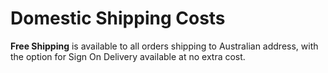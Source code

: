 # Domestic Shipping Costs

**Free Shipping** is available to all orders shipping to Australian address, with the option for Sign On Delivery available at no extra cost.